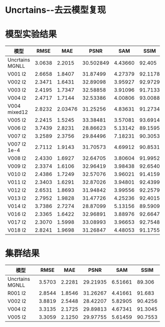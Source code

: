 # Uncrtains--去云模型复现

# 模型实验结果  
模型 | RMSE | MAE | PSNR | SAM | SSIM 
--- | --- | --- | --- | --- | ---
Uncrtains MGNLL | 3.0638 | 2.2015 | 30.502849 | 4.43660 | 92.405
V001 l2 | 2.6658 | 1.8407 | 31.87499 | 4.27379 | 92.1178 
V002 l2 | 2.3471 | 1.6431 | 32.89098 | 3.95927 | 92.9729 
V003 l2 | 2.4195 | 1.7347 | 32.58858 | 3.91096 | 91.7133
V004 l2 | 2.4717 | 1.7144 | 32.53386 | 4.00806 | 93.0088 
V004 mixed12 | 2.8232 | 2.03476 | 31.25256 | 4.83631 | 91.2734
V005 l2 | 2.2415 | 1.5245 | 33.38481 | 3.57081 | 93.6914
V006 l2 | 3.7439 | 2.8231 | 28.86623 | 5.13142 | 89.1595
V007 l2 | 3.2589 | 2.3756 | 29.84496 | 7.18231 | 90.3053
V007 l2 1e-4 | 2.7112 | 1.9143 | 31.70573 | 4.69912 | 90.8531
V008 l2 | 2.4330 | 1.6927 | 32.64705 | 3.80604 | 91.9952
V009 l2 | 2.3374 | 1.6106 | 32.96419 | 3.98438 | 92.6540
V010 l2 | 2.4386 | 1.7249 | 32.57076 | 3.96021 | 91.4159
V011 l2 | 2.3403 | 1.6291 | 32.87026 | 3.94801 | 92.4399
V012 l2 | 2.6531 | 1.8693 | 31.94842 | 3.99556 | 92.2579
V013 l2 | 2.7952 | 1.9828 | 31.47726 | 4.25236 | 92.4015
V014 l2 | 3.7386 | 2.7274 | 28.87099 | 5.13156 | 89.5909
V016 l2 | 2.3365 | 1.6422 | 32.96891 | 3.88976 | 92.6647
V017 l2 | 2.3070 | 1.5998 | 33.08993 | 3.96653 | 92.7548
V018 l2 | 2.8241 | 1.9698 | 31.26847 | 4.48053 | 91.1755

# 集群结果
模型 | RMSE | MAE | PSNR | SAM | SSIM 
--- | --- | --- | --- | --- | ---
Uncrtains MGNLL | 3.5703 | 2.2281 | 29.21935 | 6.51661 | 89.306
R001 l2 | 2.8544 | 1.8546 | 31.26267 | 4.41661 | 91.683
V002 l2 | 3.8819 | 2.5448 | 28.42207 | 5.82905 | 90.4256
V004 l2 | 3.3135 | 2.1725 | 29.89813 | 4.67341 | 91.3045
V005 l2 | 3.3059 | 2.1250 | 29.97755 | 5.61459 | 90.7553
